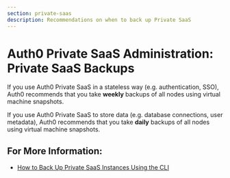 ```yaml
---
section: private-saas
description: Recommendations on when to back up Private SaaS
---
```


# Auth0 Private SaaS Administration: Private SaaS Backups

If you use Auth0 Private SaaS in a stateless way (e.g. authentication, SSO), Auth0 recommends that you take **weekly** backups of all nodes using virtual machine snapshots.

If you use Auth0 Private SaaS to store data (e.g. database connections, user metadata), Auth0 recommends that you take **daily** backups of all nodes using virtual machine snapshots.

## For More Information:
-  [How to Back Up Private SaaS Instances Using the CLI](/private-saas/cli/backing-up-private-saas)

